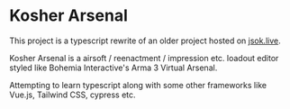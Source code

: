 # Kosher Arsenal

This project is a typescript rewrite of an older project hosted on [jsok.live](https://jsok.live).

Kosher Arsenal is a airsoft / reenactment / impression etc. loadout editor styled like Bohemia Interactive's Arma 3 Virtual Arsenal.

Attempting to learn typescript along with some other frameworks like Vue.js, Tailwind CSS, cypress etc.
